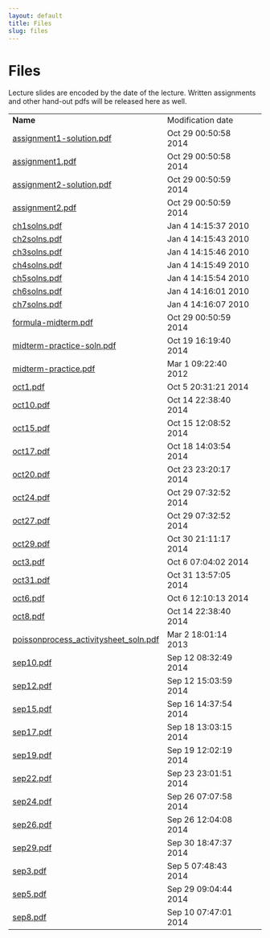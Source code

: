 ```yaml
---
layout: default
title: Files
slug: files
---
```


Files
=====

Lecture slides are encoded by the date of the lecture. Written assignments and other hand-out pdfs will be released here as well.

<table> <tr> <td><b>Name</b><td>Modification date</td><td> <tr><td><a href="files/assignment1-solution.pdf">assignment1-solution.pdf</td></td><td>Oct 29 00:50:58 2014</td></tr> <tr><td><a href="files/assignment1.pdf">assignment1.pdf</td></td><td>Oct 29 00:50:58 2014</td></tr> <tr><td><a href="files/assignment2-solution.pdf">assignment2-solution.pdf</td></td><td>Oct 29 00:50:59 2014</td></tr> <tr><td><a href="files/assignment2.pdf">assignment2.pdf</td></td><td>Oct 29 00:50:59 2014</td></tr> <tr><td><a href="files/ch1solns.pdf">ch1solns.pdf</td></td><td>Jan 4 14:15:37 2010</td></tr> <tr><td><a href="files/ch2solns.pdf">ch2solns.pdf</td></td><td>Jan 4 14:15:43 2010</td></tr> <tr><td><a href="files/ch3solns.pdf">ch3solns.pdf</td></td><td>Jan 4 14:15:46 2010</td></tr> <tr><td><a href="files/ch4solns.pdf">ch4solns.pdf</td></td><td>Jan 4 14:15:49 2010</td></tr> <tr><td><a href="files/ch5solns.pdf">ch5solns.pdf</td></td><td>Jan 4 14:15:54 2010</td></tr> <tr><td><a href="files/ch6solns.pdf">ch6solns.pdf</td></td><td>Jan 4 14:16:01 2010</td></tr> <tr><td><a href="files/ch7solns.pdf">ch7solns.pdf</td></td><td>Jan 4 14:16:07 2010</td></tr> <tr><td><a href="files/formula-midterm.pdf">formula-midterm.pdf</td></td><td>Oct 29 00:50:59 2014</td></tr> <tr><td><a href="files/midterm-practice-soln.pdf">midterm-practice-soln.pdf</td></td><td>Oct 19 16:19:40 2014</td></tr> <tr><td><a href="files/midterm-practice.pdf">midterm-practice.pdf</td></td><td>Mar 1 09:22:40 2012</td></tr> <tr><td><a href="files/oct1.pdf">oct1.pdf</td></td><td>Oct 5 20:31:21 2014</td></tr> <tr><td><a href="files/oct10.pdf">oct10.pdf</td></td><td>Oct 14 22:38:40 2014</td></tr> <tr><td><a href="files/oct15.pdf">oct15.pdf</td></td><td>Oct 15 12:08:52 2014</td></tr> <tr><td><a href="files/oct17.pdf">oct17.pdf</td></td><td>Oct 18 14:03:54 2014</td></tr> <tr><td><a href="files/oct20.pdf">oct20.pdf</td></td><td>Oct 23 23:20:17 2014</td></tr> <tr><td><a href="files/oct24.pdf">oct24.pdf</td></td><td>Oct 29 07:32:52 2014</td></tr> <tr><td><a href="files/oct27.pdf">oct27.pdf</td></td><td>Oct 29 07:32:52 2014</td></tr> <tr><td><a href="files/oct29.pdf">oct29.pdf</td></td><td>Oct 30 21:11:17 2014</td></tr> <tr><td><a href="files/oct3.pdf">oct3.pdf</td></td><td>Oct 6 07:04:02 2014</td></tr> <tr><td><a href="files/oct31.pdf">oct31.pdf</td></td><td>Oct 31 13:57:05 2014</td></tr> <tr><td><a href="files/oct6.pdf">oct6.pdf</td></td><td>Oct 6 12:10:13 2014</td></tr> <tr><td><a href="files/oct8.pdf">oct8.pdf</td></td><td>Oct 14 22:38:40 2014</td></tr> <tr><td><a href="files/poissonprocess_activitysheet_soln.pdf">poissonprocess_activitysheet_soln.pdf</td></td><td>Mar 2 18:01:14 2013</td></tr> <tr><td><a href="files/sep10.pdf">sep10.pdf</td></td><td>Sep 12 08:32:49 2014</td></tr> <tr><td><a href="files/sep12.pdf">sep12.pdf</td></td><td>Sep 12 15:03:59 2014</td></tr> <tr><td><a href="files/sep15.pdf">sep15.pdf</td></td><td>Sep 16 14:37:54 2014</td></tr> <tr><td><a href="files/sep17.pdf">sep17.pdf</td></td><td>Sep 18 13:03:15 2014</td></tr> <tr><td><a href="files/sep19.pdf">sep19.pdf</td></td><td>Sep 19 12:02:19 2014</td></tr> <tr><td><a href="files/sep22.pdf">sep22.pdf</td></td><td>Sep 23 23:01:51 2014</td></tr> <tr><td><a href="files/sep24.pdf">sep24.pdf</td></td><td>Sep 26 07:07:58 2014</td></tr> <tr><td><a href="files/sep26.pdf">sep26.pdf</td></td><td>Sep 26 12:04:08 2014</td></tr> <tr><td><a href="files/sep29.pdf">sep29.pdf</td></td><td>Sep 30 18:47:37 2014</td></tr> <tr><td><a href="files/sep3.pdf">sep3.pdf</td></td><td>Sep 5 07:48:43 2014</td></tr> <tr><td><a href="files/sep5.pdf">sep5.pdf</td></td><td>Sep 29 09:04:44 2014</td></tr> <tr><td><a href="files/sep8.pdf">sep8.pdf</td></td><td>Sep 10 07:47:01 2014</td></tr> <!-- generated --></table>
